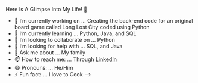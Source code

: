 Here Is A Glimpse Into My Life! 👋

- 🔭 I’m currently working on ... Creating the back-end code for an original board game called Long Lost City coded using Python
- 🌱 I’m currently learning ... Python, Java, and SQL
- 👯 I’m looking to collaborate on ... Python
- 🤔 I’m looking for help with ... SQL, and Java
- 💬 Ask me about ... My family 
- 📫 How to reach me: ... Through [LinkedIn](https://www.linkedin.com/in/arizona-miranda-834211210)
- 😄 Pronouns: ... He/Him
- ⚡ Fun fact: ... I love to Cook
-->
